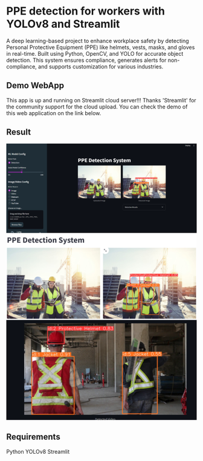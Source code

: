 ﻿# PPE detection for workers with YOLOv8 and Streamlit

A deep learning-based project to enhance workplace safety by detecting Personal Protective Equipment (PPE) like helmets, vests, masks, and gloves in real-time. Built using Python, OpenCV, and YOLO for accurate object detection. This system ensures compliance, generates alerts for non-compliance, and supports customization for various industries.

## Demo WebApp

This app is up and running on Streamlit cloud server!!! Thanks 'Streamlit' for the community support for the cloud upload. You can check the demo of this web application on the link below.


## Result

![Alt text](images/Screenshot1.png)
![Alt text](images/Screenshot2.png)
![Alt text](images/Screenshot3.png)






## Requirements

Python 
YOLOv8
Streamlit

